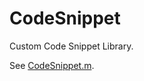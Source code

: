 # CodeSnippet

Custom Code Snippet Library.

See [CodeSnippet.m][1].

[1]: https://github.com/iTofu/CodeSnippet/blob/master/CodeSnippet.m
